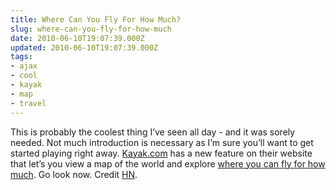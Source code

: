 ```yaml
---
title: Where Can You Fly For How Much?
slug: where-can-you-fly-for-how-much
date: 2010-06-10T19:07:39.000Z
updated: 2010-06-10T19:07:39.000Z
tags:
- ajax
- cool
- kayak
- map
- travel
---
```


This is probably the coolest thing I’ve seen all day - and it was sorely needed.  Not much introduction is necessary as I’m sure you’ll want to get started playing right away.  <a href="http://Kayak.com">Kayak.com</a> has a new feature on their website that let’s you view a map of the world and explore <a href="http://www.kayak.com/explore/#/JFK?a=any&d=any&fb=110,2420&l=any&ll=42.293564,-71.367187&ns=n&s=0&t=0,100&z=3">where you can fly for how much</a>.  Go look now.  Credit <a href="http://news.ycombinator.com/item?id=1421381">HN</a>.
